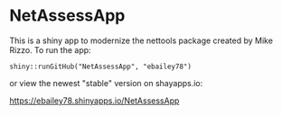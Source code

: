 NetAssessApp
============

This is a shiny app to modernize the nettools package created by Mike Rizzo. To run the app:

```shiny::runGitHub("NetAssessApp", "ebailey78")```

or view the newest "stable" version on shayapps.io:

https://ebailey78.shinyapps.io/NetAssessApp
